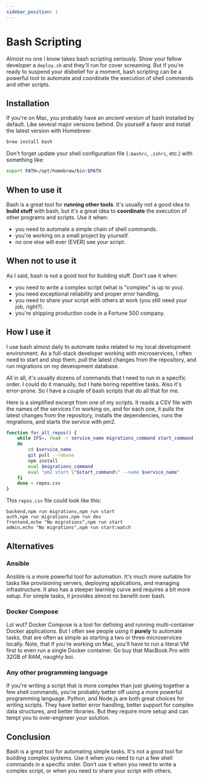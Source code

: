```yaml
---
sidebar_position: 1
---
```


# Bash Scripting

Almost no one I know takes bash scripting seriously. Show your fellow developer a `deploy.sh` and they'll run for cover screaming. But if you're ready to suspend your disbelief for a moment, bash scripting can be a powerful tool to automate and coordinate the execution of shell commands and other scripts.

## Installation

If you're on Mac, you probably have an _ancient_ version of bash installed by default. Like several major versions behind. Do yourself a favor and install the latest version with Homebrew:

```bash
brew install bash
```

Don't forget update your shell configuration file (`.bashrc`, `.zshrc`, etc.) with something like:

```bash
export PATH=/opt/homebrew/bin:$PATH
```

## When to use it

Bash is a great tool for **running other tools**. It's usually not a good idea to **build stuff** with bash, but it's a great idea to **coordinate** the execution of other programs and scripts. Use it when:

- you need to automate a simple chain of shell commands.
- you're working on a small project by yourself.
- no one else will ever (EVER) see your script.

## When not to use it

As I said, bash is not a good tool for building stuff. Don't use it when:

- you need to write a complex script (what is "complex" is up to you).
- you need exceptional reliability and proper error handling.
- you need to share your script with others at work (you still need your job, right?).
- you're shipping production code in a Fortune 500 company.

## How I use it

I use bash almost daily to automate tasks related to my local development environment. As a full-stack developer working with microservices, I often need to start and stop them, pull the latest changes from the repository, and run migrations on my development database.

All in all, it's usually dozens of commands that I need to run in a specific order. I could do it manually, but I hate boring repetitive tasks. Also it's error-prone. So I have a couple of bash scripts that do all that for me.

Here is a simplified excerpt from one of my scripts. It reads a CSV file with the names of the services I'm working on, and for each one, it pulls the latest changes from the repository, installs the dependencies, runs the migrations, and starts the service with pm2.

```bash
function for_all_repos() {
    while IFS=, read -r service_name migrations_command start_command
    do
        cd $service_name
        git pull --rebase
        npm install
        eval $migrations_command
        eval "pm2 start \"$start_command\" --name $service_name"
    fi
    done < repos.csv
}
```

This `repos.csv` file could look like this:

```csv
backend,npm run migrations,npm run start
auth,npm run migrations,npm run dev
frontend,echo "No migrations",npm run start
admin,echo "No migrations",npm run start:watch
```

## Alternatives

### Ansible

Ansible is a more powerful tool for automation. It's much more suitable for tasks like provisioning servers, deploying applications, and managing infrastructure. It also has a steeper learning curve and requires a bit more setup. For simple tasks, it provides almost no benefit over bash.

### Docker Compose

Lol wut? Docker Compose is a tool for defining and running multi-container Docker applications. But I often see people using it **purely** to automate tasks, that are often as simple as starting a two or three microservices locally. Note, that if you're working on Mac, you'll have to run a literal VM first to even run a single Docker container. Go buy that MacBook Pro with 32GB of RAM, naughty boi.

### Any other programming language

If you're writing a script that is more complex than just glueing together a few shell commands, you're probably better off using a more powerful programming language. Python, and Node.js are both great choices for writing scripts. They have better error handling, better support for complex data structures, and better libraries. But they require more setup and can tempt you to over-engineer your solution.

## Conclusion

Bash is a great tool for automating simple tasks. It's not a good tool for building complex systems. Use it when you need to run a few shell commands in a specific order. Don't use it when you need to write a complex script, or when you need to share your script with others.
